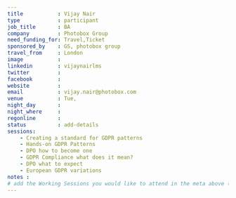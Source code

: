 ```yaml
---
title           : Vijay Nair
type            : participant
job_title       : BA
company         : Photobox Group
need_funding_for: Travel,Ticket
sponsored_by    : GS, photobox group
travel_from     : London
image           :
linkedin        : vijaynairlms
twitter         :
facebook        :
website         :
email           : vijay.nair@photobox.com
venue           : Tue,
night_day       :
night_where     :
regonline       :
status          : add-details
sessions:
    - Creating a standard for GDPR patterns
    - Hands-on GDPR Patterns
    - DPO how to become one
    - GDPR Compliance what does it mean?
    - DPO what to expect
    - European GDPR variations
notes :
# add the Working Sessions you would like to attend in the meta above (use the session's title) e.g. sessions (one per line): -Security Playbooks Diagrams -Hackathon Daily Sessions
---
```

